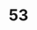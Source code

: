 ---
title: "53"
imageurl: "../src/content/thumbnail/53.webp"
dwnurl: "https://imgs1.thamizhnation.org/53.jpg"
tags: ['thalaivar']
---